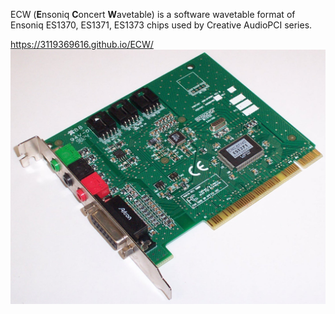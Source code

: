 ECW (**E**nsoniq **C**oncert **W**avetable) is a software wavetable format of Ensoniq ES1370, ES1371, ES1373 chips used by Creative AudioPCI series.

<https://3119369616.github.io/ECW/>
![](ensoniq_audio_card.jpg)
